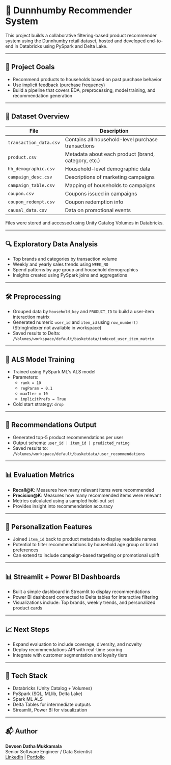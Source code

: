 # 🛒 Dunnhumby Recommender System

This project builds a collaborative filtering-based product recommender system using the Dunnhumby retail dataset, hosted and developed end-to-end in Databricks using PySpark and Delta Lake.

---

## 📌 Project Goals
- Recommend products to households based on past purchase behavior
- Use implicit feedback (purchase frequency)
- Build a pipeline that covers EDA, preprocessing, model training, and recommendation generation

---

## 📁 Dataset Overview

| File | Description |
|------|-------------|
| `transaction_data.csv` | Contains all household-level purchase transactions |
| `product.csv` | Metadata about each product (brand, category, etc.) |
| `hh_demographic.csv` | Household-level demographic data |
| `campaign_desc.csv` | Descriptions of marketing campaigns |
| `campaign_table.csv` | Mapping of households to campaigns |
| `coupon.csv` | Coupons issued in campaigns |
| `coupon_redempt.csv` | Coupon redemption info |
| `causal_data.csv` | Data on promotional events |

Files were stored and accessed using Unity Catalog Volumes in Databricks.

---

## 🔍 Exploratory Data Analysis
- Top brands and categories by transaction volume
- Weekly and yearly sales trends using `WEEK_NO`
- Spend patterns by age group and household demographics
- Insights created using PySpark joins and aggregations

---

## 🛠️ Preprocessing
- Grouped data by `household_key` and `PRODUCT_ID` to build a user-item interaction matrix
- Generated numeric `user_id` and `item_id` using `row_number()` (StringIndexer not available in workspace)
- Saved results to Delta: `/Volumes/workspace/default/basketdata/indexed_user_item_matrix`

---

## 🤖 ALS Model Training
- Trained using PySpark ML's ALS model
- Parameters:
  - `rank = 10`
  - `regParam = 0.1`
  - `maxIter = 10`
  - `implicitPrefs = True`
- Cold start strategy: `drop`

---

## 🎯 Recommendations Output
- Generated top-5 product recommendations per user
- Output schema: `user_id | item_id | predicted_rating`
- Saved results to: `/Volumes/workspace/default/basketdata/user_recommendations`

---

## 📊 Evaluation Metrics
- **Recall@K**: Measures how many relevant items were recommended
- **Precision@K**: Measures how many recommended items were relevant
- Metrics calculated using a sampled hold-out set
- Provides insight into recommendation accuracy

---

## 🧩 Personalization Features
- Joined `item_id` back to product metadata to display readable names
- Potential to filter recommendations by household age group or brand preferences
- Can extend to include campaign-based targeting or promotional uplift

---

## 📊 Streamlit + Power BI Dashboards
- Built a simple dashboard in Streamlit to display recommendations
- Power BI dashboard connected to Delta tables for interactive filtering
- Visualizations include: Top brands, weekly trends, and personalized product cards

---

## 📈 Next Steps
- Expand evaluation to include coverage, diversity, and novelty
- Deploy recommendations API with real-time scoring
- Integrate with customer segmentation and loyalty tiers

---

## 🧠 Tech Stack
- Databricks (Unity Catalog + Volumes)
- PySpark (SQL, MLlib, Delta Lake)
- Spark ML ALS
- Delta Tables for intermediate outputs
- Streamlit, Power BI for visualization

---

## 📬 Author
**Devsen Datha Mukkamala**  
Senior Software Engineer / Data Scientist  
[LinkedIn](https://www.linkedin.com/in/devsendatham) | [Portfolio](https://www.devsendatham.com)

